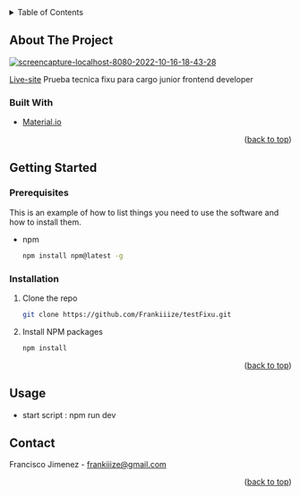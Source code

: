 
<!-- TABLE OF CONTENTS -->

<details>
  <summary>Table of Contents</summary>
  <ol>
    <li>
      <a href="#about-the-project">About The Project</a>
      <ul>
        <li><a href="#built-with">Built With</a></li>
      </ul>
    </li>
    <li>
      <a href="#getting-started">Getting Started</a>
      <ul>
        <li><a href="#prerequisites">Prerequisites</a></li>
        <li><a href="#installation">Installation</a></li>
      </ul>
    </li>
    <li><a href="#usage">Usage</a></li>
    <li><a href="#roadmap">Roadmap</a></li>
    <!-- <li><a href="#contributing">Contributing</a></li> -->
    <li><a href="#license">License</a></li>
    <li><a href="#contact">Contact</a></li>
<!--     <li><a href="#acknowledgments">Acknowledgments</a></li> -->
  </ol>
</details>



<!-- ABOUT THE PROJECT -->
## About The Project

<a href="https://ibb.co/SdnqXzJ"><img src="https://i.ibb.co/pRzCvSn/screencapture-localhost-8080-2022-10-16-18-43-28.png" alt="screencapture-localhost-8080-2022-10-16-18-43-28" border="0"></a>

[Live-site](https://fixu-frankiiize.vercel.app/)
Prueba tecnica fixu para cargo junior frontend developer

### Built With

* [Material.io](https://material.io/)


<p align="right">(<a href="#top">back to top</a>)</p>



<!-- GETTING STARTED -->
## Getting Started

### Prerequisites

This is an example of how to list things you need to use the software and how to install them.
* npm
  ```sh
  npm install npm@latest -g
  ```

### Installation



1. Clone the repo
   ```sh
   git clone https://github.com/Frankiiize/testFixu.git
   ```
3. Install NPM packages
   ```sh
   npm install
   ```

<p align="right">(<a href="#top">back to top</a>)</p>

<!-- USAGE EXAMPLES -->
## Usage

* start script : npm run dev

<!-- CONTACT -->
## Contact

Francisco Jimenez - frankiiize@gmail.com

<p align="right">(<a href="#top">back to top</a>)</p>





